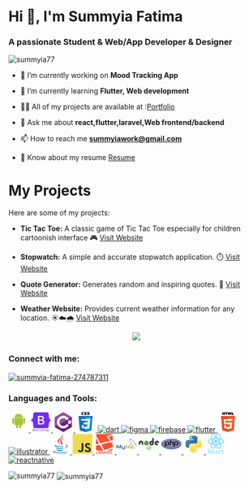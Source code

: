 <h1>Hi 👋, I'm Summyia Fatima</h1>
<h3>A passionate Student & Web/App Developer & Designer</h3>


<p align="left"> <img src="https://komarev.com/ghpvc/?username=summyia77&label=Profile%20views&color=0e75b6&style=flat" alt="summyia77" /> </p>

- 🔭 I’m currently working on **Mood Tracking App**

- 🌱 I’m currently learning **Flutter, Web development**

- 👨‍💻 All of my projects are available at :<a href="https://portfolio-5b531.web.app">Portfolio</a>

- 💬 Ask me about **react,flutter,laravel,Web frontend/backend**

- 📫 How to reach me **summyiawork@gmail.com**

- 📄 Know about my resume <a href="https://drive.google.com/file/d/1PIeLxhceOAvhXnVlvDiY01Dfrg3eR6Y0/view?usp=sharing">Resume</a>

# My Projects

Here are some of my projects:

*   **Tic Tac Toe:** A classic game of Tic Tac Toe especially for children cartoonish interface  🎮
    <a href="https://tic-tac-toe-ef667.firebaseapp.com/">Visit Website</a>

*   **Stopwatch:** A simple and accurate stopwatch application. ⏱️
    <a href="https://stop-watch-website.firebaseapp.com/">Visit Website</a>

*   **Quote Generator:** Generates random and inspiring quotes. 💬
    <a href="https://quotes-generator-website.firebaseapp.com/">Visit Website</a>

*   **Weather Website:** Provides current weather information for any location. ☀️☁️🌧️
    <a href="https://weather-website-bd84f.web.app/" target="_blank">Visit Website</a>

<div align="center">
  <img height="400" src="https://github.com/mhmzdev/mhmzdev/raw/master/code.gif"  />
</div>

###
<h3 align="left">Connect with me:</h3>
<p align="left">
<a href="https://linkedin.com/in/summyia-fatima-274787311" target="blank"><img align="center" src="https://raw.githubusercontent.com/rahuldkjain/github-profile-readme-generator/master/src/images/icons/Social/linked-in-alt.svg" alt="summyia-fatima-274787311" height="30" width="40" /></a>
</p>

<h3 align="left">Languages and Tools:</h3>
<p align="left"> <a href="https://developer.android.com" target="_blank" rel="noreferrer"> <img src="https://raw.githubusercontent.com/devicons/devicon/master/icons/android/android-original-wordmark.svg" alt="android" width="40" height="40"/> </a> <a href="https://getbootstrap.com" target="_blank" rel="noreferrer"> <img src="https://raw.githubusercontent.com/devicons/devicon/master/icons/bootstrap/bootstrap-plain-wordmark.svg" alt="bootstrap" width="40" height="40"/> </a> <a href="https://www.w3schools.com/cs/" target="_blank" rel="noreferrer"> <img src="https://raw.githubusercontent.com/devicons/devicon/master/icons/csharp/csharp-original.svg" alt="csharp" width="40" height="40"/> </a> <a href="https://www.w3schools.com/css/" target="_blank" rel="noreferrer"> <img src="https://raw.githubusercontent.com/devicons/devicon/master/icons/css3/css3-original-wordmark.svg" alt="css3" width="40" height="40"/> </a> <a href="https://dart.dev" target="_blank" rel="noreferrer"> <img src="https://www.vectorlogo.zone/logos/dartlang/dartlang-icon.svg" alt="dart" width="40" height="40"/> </a> <a href="https://www.figma.com/" target="_blank" rel="noreferrer"> <img src="https://www.vectorlogo.zone/logos/figma/figma-icon.svg" alt="figma" width="40" height="40"/> </a> <a href="https://firebase.google.com/" target="_blank" rel="noreferrer"> <img src="https://www.vectorlogo.zone/logos/firebase/firebase-icon.svg" alt="firebase" width="40" height="40"/> </a> <a href="https://flutter.dev" target="_blank" rel="noreferrer"> <img src="https://www.vectorlogo.zone/logos/flutterio/flutterio-icon.svg" alt="flutter" width="40" height="40"/> </a> <a href="https://www.w3.org/html/" target="_blank" rel="noreferrer"> <img src="https://raw.githubusercontent.com/devicons/devicon/master/icons/html5/html5-original-wordmark.svg" alt="html5" width="40" height="40"/> </a> <a href="https://www.adobe.com/in/products/illustrator.html" target="_blank" rel="noreferrer"> <img src="https://www.vectorlogo.zone/logos/adobe_illustrator/adobe_illustrator-icon.svg" alt="illustrator" width="40" height="40"/> </a> <a href="https://www.java.com" target="_blank" rel="noreferrer"> <img src="https://raw.githubusercontent.com/devicons/devicon/master/icons/java/java-original.svg" alt="java" width="40" height="40"/> </a> <a href="https://developer.mozilla.org/en-US/docs/Web/JavaScript" target="_blank" rel="noreferrer"> <img src="https://raw.githubusercontent.com/devicons/devicon/master/icons/javascript/javascript-original.svg" alt="javascript" width="40" height="40"/> </a> <a href="https://laravel.com/" target="_blank" rel="noreferrer"> <img src="https://raw.githubusercontent.com/devicons/devicon/master/icons/laravel/laravel-plain-wordmark.svg" alt="laravel" width="40" height="40"/> </a> <a href="https://www.mysql.com/" target="_blank" rel="noreferrer"> <img src="https://raw.githubusercontent.com/devicons/devicon/master/icons/mysql/mysql-original-wordmark.svg" alt="mysql" width="40" height="40"/> </a> <a href="https://nodejs.org" target="_blank" rel="noreferrer"> <img src="https://raw.githubusercontent.com/devicons/devicon/master/icons/nodejs/nodejs-original-wordmark.svg" alt="nodejs" width="40" height="40"/> </a> <a href="https://www.php.net" target="_blank" rel="noreferrer"> <img src="https://raw.githubusercontent.com/devicons/devicon/master/icons/php/php-original.svg" alt="php" width="40" height="40"/> </a> <a href="https://www.python.org" target="_blank" rel="noreferrer"> <img src="https://raw.githubusercontent.com/devicons/devicon/master/icons/python/python-original.svg" alt="python" width="40" height="40"/> </a> <a href="https://reactjs.org/" target="_blank" rel="noreferrer"> <img src="https://raw.githubusercontent.com/devicons/devicon/master/icons/react/react-original-wordmark.svg" alt="react" width="40" height="40"/> </a> <a href="https://reactnative.dev/" target="_blank" rel="noreferrer"> <img src="https://reactnative.dev/img/header_logo.svg" alt="reactnative" width="40" height="40"/> </a> </p>

<p><img align="left" src="https://github-readme-stats.vercel.app/api/top-langs?username=summyia77&show_icons=true&locale=en&layout=compact" alt="summyia77" /></p>

<p>&nbsp;<img align="center" src="https://github-readme-stats.vercel.app/api?username=summyia77&show_icons=true&locale=en" alt="summyia77" /></p>


